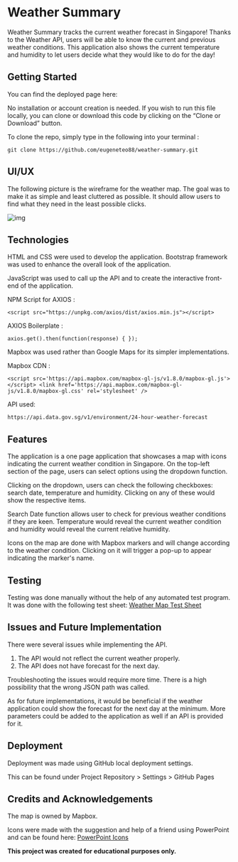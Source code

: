 # Weather Summary

Weather Summary tracks the current weather forecast in Singapore! Thanks to the Weather API, users will be able to know the current and previous weather conditions. This application also shows the current temperature and humidity to let users decide what they would like to do for the day!

## Getting Started

You can find the deployed page here: 

No installation or account creation is needed. If you wish to run this file locally, you can clone or download this code by clicking on the “Clone or Download” button. 

To clone the repo, simply type in the following into your terminal :

`git clone https://github.com/eugeneteo88/weather-summary.git`

## UI/UX

The following picture is the wireframe for the weather map. The goal was to make it as simple and least cluttered as possible. It should allow users to find what they need in the least possible clicks.

![img](file:///C:/Users/Muhd%20Arif%20Bin%20Rawi/AppData/Local/Temp/msohtmlclip1/01/clip_image002.png)

## Technologies

HTML and CSS were used to develop the application. Bootstrap framework was used to enhance the overall look of the application. 

JavaScript was used to call up the API and to create the interactive front-end of the application.

NPM Script for AXIOS :

`<script src="https://unpkg.com/axios/dist/axios.min.js"></script>` 

AXIOS Boilerplate :

`axios.get().then(function(response) { });`

Mapbox was used rather than Google Maps for its simpler implementations. 

Mapbox CDN :

`<script src='https://api.mapbox.com/mapbox-gl-js/v1.8.0/mapbox-gl.js'></script> <link href='https://api.mapbox.com/mapbox-gl-js/v1.8.0/mapbox-gl.css' rel='stylesheet' />`

API used: 

`https://api.data.gov.sg/v1/environment/24-hour-weather-forecast`

## Features

The application is a one page application that showcases a map with icons indicating the current weather condition in Singapore. On the top-left section of the page, users can select options using the dropdown function. 

Clicking on the dropdown, users can check the following checkboxes: search date, temperature and humidity. Clicking on any of these would show the respective items. 

Search Date function allows user to check for previous weather conditions if they are keen. Temperature would reveal the current weather condition and humidity would reveal the current relative humidity. 

Icons on the map are done with Mapbox markers and will change according to the weather condition. Clicking on it will trigger a pop-up to appear indicating the marker's name. 

## Testing

Testing was done manually without the help of any automated test program. It was done with the following test sheet: [Weather Map Test Sheet]()

## Issues and Future Implementation

There were several issues while implementing the API.

1. The API would not reflect the current weather properly. 
2. The API does not have forecast for the next day. 

Troubleshooting the issues would require more time. There is a high possibility that the wrong JSON path was called. 

As for future implementations, it would be beneficial if the weather application could show the forecast for the next day at the minimum. More parameters could be added to the application as well if an API is provided for it. 

## Deployment

Deployment was made using GitHub local deployment settings. 

This can be found under Project Repository > Settings > GitHub Pages

## Credits and Acknowledgements

The map is owned by Mapbox. 

Icons were made with the suggestion and help of a friend using PowerPoint and can be found here: [PowerPoint Icons]()

**This project was created for educational purposes only.**
